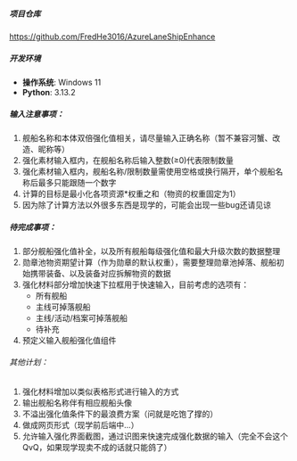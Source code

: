 
##### 项目仓库
https://github.com/FredHe3016/AzureLaneShipEnhance

##### 开发环境
- **操作系统**: Windows 11
- **Python**: 3.13.2

##### 输入注意事项：
1. 舰船名称和本体双倍强化值相关，请尽量输入正确名称（暂不兼容河蟹、改造、昵称等）
2. 强化素材输入框内，在舰船名称后输入整数(≥0)代表限制数量
3. 强化素材输入框内，舰船名称/限制数量需使用空格或换行隔开，单个舰船名称后最多只能跟随一个数字
4. 计算的目标是最小化各项资源*权重之和（物资的权重固定为1）
5. 因为除了计算方法以外很多东西是现学的，可能会出现一些bug还请见谅

##### 待完成事项：
1. 部分舰船强化值补全，以及所有舰船每级强化值和最大升级次数的数据整理
2. 勋章池物资期望计算（作为勋章的默认权重），需要整理勋章池掉落、舰船初始携带装备、以及装备对应拆解物资的数据
3. 强化材料部分增加快速下拉框用于快速输入，目前考虑的选项有：
    - 所有舰船
    - 主线可掉落舰船
    - 主线/活动/档案可掉落舰船
    - 待补充
4. 预定义输入舰船强化值组件

###### 其他计划：
1. 强化材料增加以类似表格形式进行输入的方式
2. 输出舰船名称伴有相应舰船头像
3. 不溢出强化值条件下的最浪费方案（问就是吃饱了撑的）
4. 做成网页形式（现学前后端中...）
5. 允许输入强化界面截图，通过识图来快速完成强化数据的输入（完全不会这个QvQ，如果现学现卖不成的话就只能鸽了）